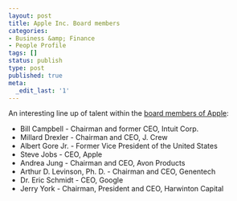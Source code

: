 ```yaml
---
layout: post
title: Apple Inc. Board members
categories:
- Business &amp; Finance
- People Profile
tags: []
status: publish
type: post
published: true
meta:
  _edit_last: '1'
---
```

An interesting line up of talent within the <a href="http://www.apple.com/pr/bios/bod.html">board members of Apple</a>:
<ul>
	<li>Bill Campbell - Chairman and former CEO, Intuit Corp.</li>
	<li>Millard Drexler - Chairman and CEO, J. Crew</li>
	<li>Albert Gore Jr. - Former Vice President of the United States</li>
	<li>Steve Jobs - CEO, Apple</li>
	<li>Andrea Jung - Chairman and CEO, Avon Products</li>
	<li>Arthur D. Levinson, Ph. D. - Chairman and CEO, Genentech</li>
	<li>Dr. Eric Schmidt - CEO, Google</li>
	<li>Jerry York - Chairman, President and CEO, Harwinton Capital</li>
</ul>
